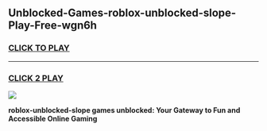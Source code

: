 
## Unblocked-Games-roblox-unblocked-slope-Play-Free-wgn6h
<h3>
<a href="https://premium76.site?title=roblox-unblocked-slope&ref=09A">CLICK TO PLAY</a></h3>
<hr>

<h3>
<a href="https://premium76.site?title=roblox-unblocked-slope&ref=09A">CLICK 2 PLAY</a>
  
</h3>

<a href="https://premium76.site?title=roblox-unblocked-slope&ref=09A"><img src="https://clearcache.store/games.png"></a>


**roblox-unblocked-slope games unblocked: Your Gateway to Fun and Accessible Online Gaming**
